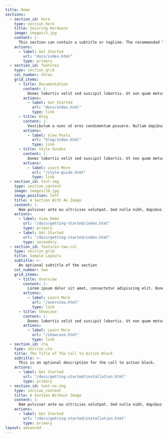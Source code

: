 ```yaml
---
title: Home
sections:
  - section_id: hero
    type: section_hero
    title: Securing Hardware
    image: images/5.jpg
    content: |-
      This section can contain a subtitle or tagline. The recommended length is one to three sentences, but can be changed as you prefer.
    actions:
      - label: Get Started
        url: "docs/index.html"
        type: primary
  - section_id: features
    type: section_grid
    col_number: three
    grid_items:
      - title: Documentation
        content: |-
          Donec lobortis velit sed suscipit lobortis. Ut non quam metus. Nullam a maximus mi. Quisque justo nunc, sollicitudin euismod euismod at, tincidunt ut tellus. Vivamus rhoncus mattis varius.
        actions:
          - label: Get Started
            url: "docs/index.html"
            type: link
      - title: Blog
        content: |-
          Vestibulum a nunc ut eros condimentum posuere. Nullam dapibus quis nunc non interdum. Pellentesque tortor ligula, gravida ac commodo eu.
        actions:
          - label: View Posts
            url: "blog/index.html"
            type: link
      - title: Style Guides
        content: |-
          Donec lobortis velit sed suscipit lobortis. Ut non quam metus. Nullam a maximus mi. Quisque justo nunc, sollicitudin euismod euismod at, tincidunt ut tellus. Vivamus rhoncus mattis varius.
        actions:
          - label: Learn More
            url: "/style-guide.html"
            type: link
  - section_id: text-img
    type: section_content
    image: images/10.jpg
    image_position: left
    title: A Section With An Image
    content: |-
      Nam pulvinar ante eu ultricies volutpat. Sed nulla nibh, dapibus sit amet cursus quis, fringilla nec sapien. Vestibulum imperdiet nunc bibendum consectetur lobortis.
    actions:
      - label: View Demo
        url: "/docs/getting-started/index.html"
        type: primary
      - label: Get Started
        url: "/docs/getting-started/index.html"
        type: secondary
  - section_id: features-two-col
    type: section_grid
    title: Sample Layouts
    subtitle: >-
      An optional subtitle of the section
    col_number: two
    grid_items:
      - title: Overview
        content: |-
          Lorem ipsum dolor sit amet, consectetur adipiscing elit. Donec nisl ligula, cursus id molestie vel, maximus aliquet risus. Vivamus in nibh fringilla, fringilla tortor at, pulvinar orci.
        actions:
          - label: Learn More
            url: "/overview.html"
            type: link
      - title: Showcase
        content: |-
          Donec lobortis velit sed suscipit lobortis. Ut non quam metus. Nullam a maximus mi. Quisque justo nunc, sollicitudin euismod euismod at, tincidunt ut tellus. Vivamus rhoncus mattis varius.
        actions:
          - label: Learn More
            url: "/showcase.html"
            type: link
  - section_id: cta
    type: section_cta
    title: The Title of The Call to Action Block
    subtitle: >-
      This is an optional description for the call to action block.
    actions:
      - label: Get Started
        url: "/docs/getting-started/installation.html"
        type: primary
  - section_id: text-no-img
    type: section_content
    title: A Section Without Image
    content: |-
      Nam pulvinar ante eu ultricies volutpat. Sed nulla nibh, dapibus sit amet cursus quis, fringilla nec sapien. Vestibulum imperdiet nunc bibendum consectetur lobortis.
    actions:
      - label: Get Started
        url: "/docs/getting-started/installation.html"
        type: primary
layout: advanced
---
```

